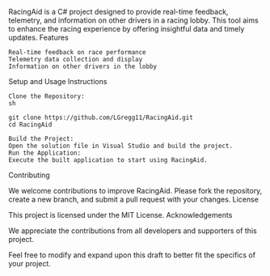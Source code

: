 RacingAid is a C# project designed to provide real-time feedback, telemetry, and information on other drivers in a racing lobby. This tool aims to enhance the racing experience by offering insightful data and timely updates.
Features

    Real-time feedback on race performance
    Telemetry data collection and display
    Information on other drivers in the lobby

Setup and Usage Instructions

    Clone the Repository:
    sh

    git clone https://github.com/LGregg11/RacingAid.git
    cd RacingAid

    Build the Project:
    Open the solution file in Visual Studio and build the project.
    Run the Application:
    Execute the built application to start using RacingAid.

Contributing

We welcome contributions to improve RacingAid. Please fork the repository, create a new branch, and submit a pull request with your changes.
License

This project is licensed under the MIT License.
Acknowledgements

We appreciate the contributions from all developers and supporters of this project.

Feel free to modify and expand upon this draft to better fit the specifics of your project.
